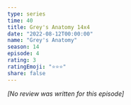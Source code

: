 ```yaml
---
type: series
time: 40
title: Grey's Anatomy 14x4
date: "2022-08-12T00:00:00"
name: "Grey's Anatomy"
season: 14
episode: 4
rating: 3
ratingEmoji: "⭐️⭐️⭐️"
share: false
---
```


_[No review was written for this episode]_
